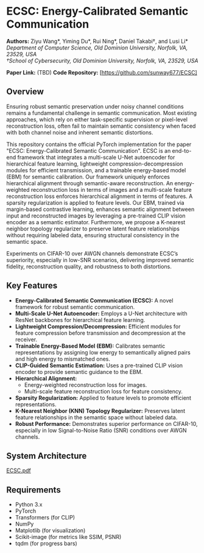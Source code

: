 # ECSC: Energy-Calibrated Semantic Communication

**Authors:** Ziyu Wang*, Yiming Du*, Rui Ning*, Daniel Takabi†, and Lusi Li*
<br>
*Department of Computer Science, Old Dominion University, Norfolk, VA, 23529, USA*
<br>
*†School of Cybersecurity, Old Dominion University, Norfolk, VA, 23529, USA*

**Paper Link:** (TBD)
**Code Repository:** [https://github.com/sunway677/ECSC]

## Overview

Ensuring robust semantic preservation under noisy channel conditions remains a fundamental challenge in semantic communication. Most existing approaches, which rely on either task-specific supervision or pixel-level reconstruction loss, often fail to maintain semantic consistency when faced with both channel noise and inherent semantic distortions.

This repository contains the official PyTorch implementation for the paper "ECSC: Energy-Calibrated Semantic Communication". ECSC is an end-to-end framework that integrates a multi-scale U-Net autoencoder for hierarchical feature learning, lightweight compression-decompression modules for efficient transmission, and a trainable energy-based model (EBM) for semantic calibration. Our framework uniquely enforces hierarchical alignment through semantic-aware reconstruction. An energy-weighted reconstruction loss in terms of images and a multi-scale feature reconstruction loss enforces hierarchical alignment in terms of features. A sparsity regularization is applied to feature levels. Our EBM, trained via margin-based contrastive learning, enhances semantic alignment between input and reconstructed images by leveraging a pre-trained CLIP vision encoder as a semantic estimator. Furthermore, we propose a K-nearest neighbor topology regularizer to preserve latent feature relationships without requiring labeled data, ensuring structural consistency in the semantic space.

Experiments on CIFAR-10 over AWGN channels demonstrate ECSC’s superiority, especially in low-SNR scenarios, delivering improved semantic fidelity, reconstruction quality, and robustness to both distortions.

## Key Features

* **Energy-Calibrated Semantic Communication (ECSC):** A novel framework for robust semantic communication.
* **Multi-Scale U-Net Autoencoder:** Employs a U-Net architecture with ResNet backbones for hierarchical feature learning.
* **Lightweight Compression/Decompression:** Efficient modules for feature compression before transmission and decompression at the receiver.
* **Trainable Energy-Based Model (EBM):** Calibrates semantic representations by assigning low energy to semantically aligned pairs and high energy to mismatched ones.
* **CLIP-Guided Semantic Estimation:** Uses a pre-trained CLIP vision encoder to provide semantic guidance to the EBM.
* **Hierarchical Alignment:**
    * Energy-weighted reconstruction loss for images.
    * Multi-scale feature reconstruction loss for feature consistency.
* **Sparsity Regularization:** Applied to feature levels to promote efficient representations.
* **K-Nearest Neighbor (KNN) Topology Regularizer:** Preserves latent feature relationships in the semantic space without labeled data.
* **Robust Performance:** Demonstrates superior performance on CIFAR-10, especially in low Signal-to-Noise Ratio (SNR) conditions over AWGN channels.

## System Architecture


[ECSC.pdf](https://github.com/user-attachments/files/20266576/ECSC.pdf)

## Requirements

* Python 3.x
* PyTorch
* Transformers (for CLIP)
* NumPy
* Matplotlib (for visualization)
* Scikit-image (for metrics like SSIM, PSNR)
* tqdm (for progress bars)
